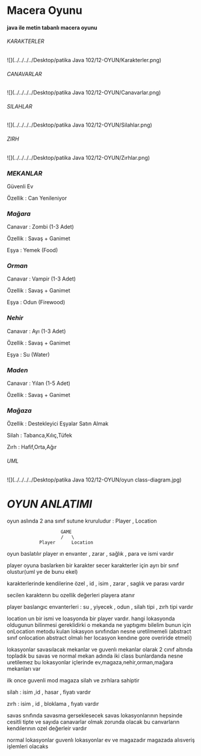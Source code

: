# Macera Oyunu

#### java ile metin tabanlı macera oyunu

###### KARAKTERLER
![](../../../../Desktop/patika Java 102/12-OYUN/Karakterler.png)


###### CANAVARLAR
![](../../../../Desktop/patika Java 102/12-OYUN/Canavarlar.png)


###### SILAHLAR
![](../../../../Desktop/patika Java 102/12-OYUN/Silahlar.png)



###### ZIRH
![](../../../../Desktop/patika Java 102/12-OYUN/Zırhlar.png)

### _MEKANLAR_


Güvenli Ev


Özellik : Can Yenileniyor


### _Mağara_


Canavar : Zombi (1-3 Adet)


Özellik : Savaş + Ganimet


Eşya : Yemek (Food)


### _Orman_


Canavar : Vampir (1-3 Adet)


Özellik : Savaş + Ganimet


Eşya : Odun (Firewood)


### _Nehir_


Canavar : Ayı (1-3 Adet)


Özellik : Savaş + Ganimet


Eşya : Su (Water)
### _Maden_


Canavar : Yılan (1-5 Adet)


Özellik : Savaş + Ganimet




### _Mağaza_

Özellik : Destekleyici Eşyalar Satın Almak


Silah : Tabanca,Kılıç,Tüfek


Zırh : Hafif,Orta,Ağır




###### UML
![](../../../../Desktop/patika Java 102/12-OYUN/oyun class-diagram.jpg)

# _OYUN ANLATIMI_

oyun aslında 2 ana sınıf sutune kruruludur : Player , Location

                        GAME
                        /   \
                Player      Location

oyun baslatılır 
player ın envanter , zarar , sağlık , para ve ismi vardır

player oyuna baslarken bir karakter secer karakterler için ayrı bir sınıf olustur(uml ye de bunu ekel)

karakterlerinde kendilerine özel , id ,  isim ,  zarar , saglık ve parası vardır

secilen karakterın bu ozellik değerleri playera atanır

player baslangıc envanterleri : su , yiyecek , odun , silah tipi , zırh tipi vardır




location un bir ismi ve loasyonda  bir player vardır.
hangi lokasyonda oldugunun bilinmesi gereklidirki 
o mekanda ne yaptıgımı bilelim bunun için onLocation metodu kulan
lokasyon sınıfından nesne uretilmemeli
(abstract sınıf onlocation abstract olmalı her locasyon 
kendıne gore overiride etmeli)

lokasyonlar savasılacak mekanlar ve guvenlı mekanlar olarak 2 cınıf altında topladık
bu savas ve normal mekan adında iki class
bunlardanda nesne uretilemez
bu lokasyonlar içlerinde ev,magaza,nehir,orman,mağara 
mekanları var

ilk once guvenli mod 
magaza silah ve zırhlara sahiptir

silah : isim ,id , hasar , fiyatı vardır

zırh : isim , id , bloklama , fıyatı vardır

savas snıfında savasma gerseklesecek
savas lokasyonlarının hepsinde cesitli tipte ve sayıda canavarlar olmak zorunda olacak
bu canvarların kendılerının ozel değerleir vardır 
                

normal lokasyonlar guvenlı lokasyonlar ev ve magazadır
magazada alısveriş işlemleri olacaks

























 